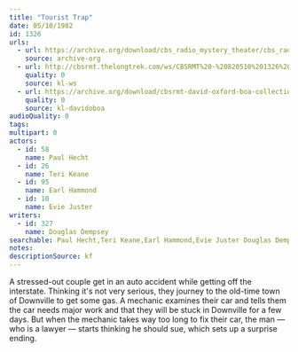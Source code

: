 ```yaml
---
title: "Tourist Trap"
date: 05/10/1982
id: 1326
urls: 
  - url: https://archive.org/download/cbs_radio_mystery_theater/cbs_radio_mystery_theater-1301-1350.zip/cbs_radio_mystery_theater-1301-1350%2Fcbsrmt_1326_tourist_trap.mp3
    source: archive-org
  - url: http://cbsrmt.thelongtrek.com/ws/CBSRMT%20-%20820510%201326%20Tourist%20Trap_ws.mp3
    quality: 0
    source: kl-ws
  - url: https://archive.org/download/cbsrmt-david-oxford-boa-collection/CBSRMT-820510-1326-Tourist-Trap-(128-48)_WBBM-JE-{BoA}.mp3
    quality: 0
    source: kl-davidoboa
audioQuality: 0
tags: 
multipart: 0
actors:  
  - id: 58
    name: Paul Hecht  
  - id: 26
    name: Teri Keane  
  - id: 95
    name: Earl Hammond  
  - id: 10
    name: Evie Juster
writers:  
  - id: 327
    name: Douglas Dempsey
searchable: Paul Hecht,Teri Keane,Earl Hammond,Evie Juster Douglas Dempsey
notes: 
descriptionSource: kf
---
```

A stressed-out couple get in an auto accident while getting off the interstate. Thinking it's not very serious, they journey to the old-time town of Downville to get some gas. A mechanic examines their car and tells them the car needs major work and that they will be stuck in Downville for a few days. But when the mechanic takes way too long to fix their car, the man — who is a lawyer — starts thinking he should sue, which sets up a surprise ending.